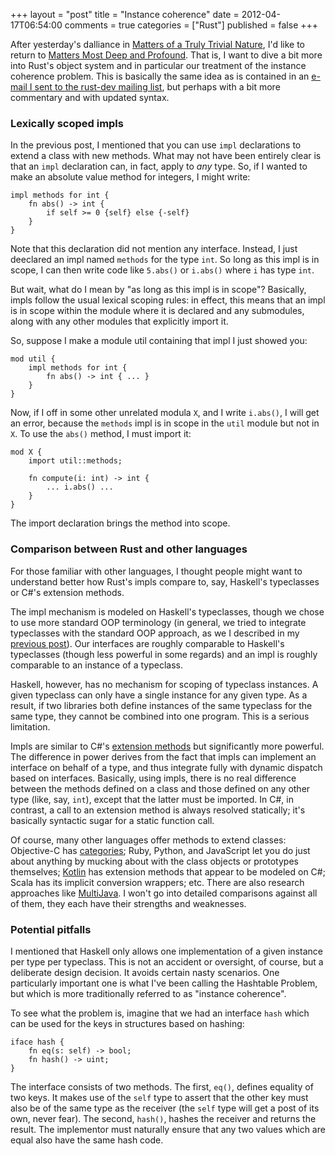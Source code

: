 +++
layout = "post"
title = "Instance coherence"
date = 2012-04-17T06:54:00
comments = true
categories = ["Rust"]
published = false
+++

After yesterday's dalliance in
[Matters of a Truly Trivial Nature][trivial], I'd like to return to
[Matters Most Deep and Profound][ros].  That is, I want to dive a bit
more into Rust's object system and in particular our treatment of the
instance coherence problem.  This is basically the same idea as is
contained in an [e-mail I sent to the rust-dev mailing list][email],
but perhaps with a bit more commentary and with updated syntax.

[trivial]: blog/2012/04/15/syntax-matters-dot-dot-dot/
[ros]: blog/2012/04/09/rusts-object-system/
[email]: https://mail.mozilla.org/pipermail/rust-dev/2011-December/001036.html

### Lexically scoped impls

In the previous post, I mentioned that you can use `impl` declarations
to extend a class with new methods.  What may not have been entirely
clear is that an `impl` declaration can, in fact, apply to *any* type.
So, if I wanted to make an absolute value method for integers, I might
write:

    impl methods for int {
        fn abs() -> int {
            if self >= 0 {self} else {-self}
        }
    }
    
Note that this declaration did not mention any interface.  Instead, I
just deeclared an impl named `methods` for the type `int`.  So long as
this impl is in scope, I can then write code like `5.abs()` or
`i.abs()` where `i` has type `int`.

But wait, what do I mean by "as long as this impl is in scope"?
Basically, impls follow the usual lexical scoping rules: in effect,
this means that an impl is in scope within the module where it is
declared and any submodules, along with any other modules that
explicitly import it.

So, suppose I make a module util containing that impl I just showed you:

    mod util {
        impl methods for int {
            fn abs() -> int { ... }
        }
    }

Now, if I off in some other unrelated modula `X`, and I write
`i.abs()`, I will get an error, because the `methods` impl is in scope
in the `util` module but not in `X`.  To use the `abs()` method, I must
import it:

    mod X {
        import util::methods;
        
        fn compute(i: int) -> int {
            ... i.abs() ...
        }
    }

The import declaration brings the method into scope.  

### Comparison between Rust and other languages

For those familiar with other languages, I thought people might want
to understand better how Rust's impls compare to, say, Haskell's
typeclasses or C#'s extension methods.  

The impl mechanism is modeled on Haskell's typeclasses, though we
chose to use more standard OOP terminology (in general, we tried to
integrate typeclasses with the standard OOP approach, as we I
described in my [previous post][ros]).  Our interfaces are roughly
comparable to Haskell's typeclasses (though less powerful in some
regards) and an impl is roughly comparable to an instance of a
typeclass.

Haskell, however, has no mechanism for scoping of typeclass instances.
A given typeclass can only have a single instance for any given type.
As a result, if two libraries both define instances of the same
typeclass for the same type, they cannot be combined into one program.
This is a serious limitation.

Impls are similar to C#'s [extension methods][csharp] but
significantly more powerful.  The difference in power derives from the
fact that impls can implement an interface on behalf of a type, and
thus integrate fully with dynamic dispatch based on interfaces.
Basically, using impls, there is no real difference between the
methods defined on a class and those defined on any other type (like,
say, `int`), except that the latter must be imported.  In C#, in
contrast, a call to an extension method is always resolved statically;
it's basically syntactic sugar for a static function call.

Of course, many other languages offer methods to extend classes:
Objective-C has [categories][cat]; Ruby, Python, and JavaScript let
you do just about anything by mucking about with the class objects or
prototypes themselves; [Kotlin][kotlin] has extension methods that
appear to be modeled on C#; Scala has its implicit conversion
wrappers; etc.  There are also research approaches like
[MultiJava][mj]. I won't go into detailed comparisons against all of
them, they each have their strengths and weaknesses.  

[csharp]: http://msdn.microsoft.com/en-us/library/bb383977.aspx
[cat]: http://developer.apple.com/library/ios/#documentation/cocoa/conceptual/objectivec/chapters/occategories.html
[mj]: http://multijava.sourceforge.net/
[kotlin]: http://confluence.jetbrains.net/display/Kotlin/Extension+functions
[defender]: http://cr.openjdk.java.net/~briangoetz/lambda/Defender%20Methods%20v3.pdf

### Potential pitfalls

I mentioned that Haskell only allows one implementation of a given
instance per type per typeclass.  This is not an accident or
oversight, of course, but a deliberate design decision.  It avoids
certain nasty scenarios.  One particularly important one is what I've
been calling the Hashtable Problem, but which is more traditionally
referred to as "instance coherence".

To see what the problem is, imagine that we had an interface `hash`
which can be used for the keys in structures based on hashing:

    iface hash {
        fn eq(s: self) -> bool;
        fn hash() -> uint;
    }

The interface consists of two methods.  The first, `eq()`, defines
equality of two keys.  It makes use of the `self` type to assert that
the other key must also be of the same type as the receiver (the
`self` type will get a post of its own, never fear).  The second,
`hash()`, hashes the receiver and returns the result.  The implementor
must naturally ensure that any two values which are equal also have
the same hash code.


